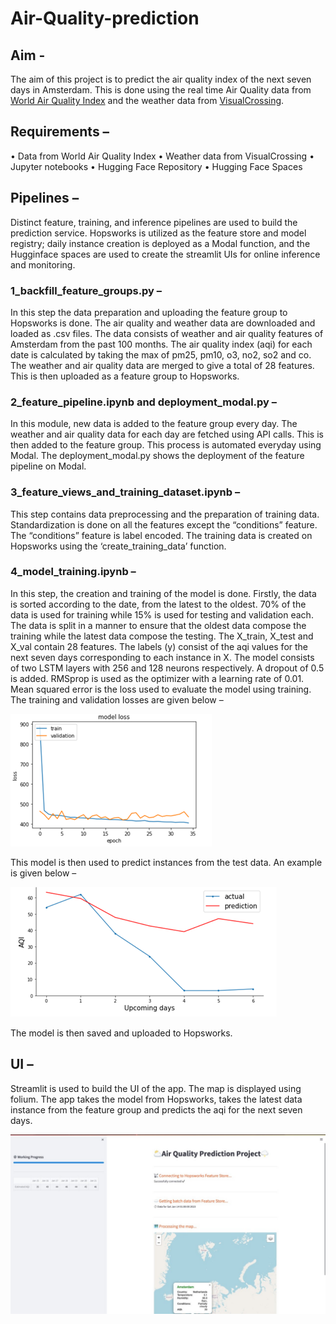# Air-Quality-prediction

## Aim -
The aim of this project is to predict the air quality index of the next seven days in Amsterdam. This is done using the real time Air Quality data from [World Air Quality Index](https://aqicn.org/api/) and the weather data from [VisualCrossing](https://www.visualcrossing.com/). 

## Requirements – 
  •	Data from World Air Quality Index
  •	Weather data from VisualCrossing
  •	Jupyter notebooks
  •	Hugging Face Repository 
  •	Hugging Face Spaces

## Pipelines –
Distinct feature, training, and inference pipelines are used to build the prediction service. Hopsworks is utilized as the feature store and model registry; daily instance creation is deployed as a Modal function, and the Hugginface spaces are used to create the streamlit UIs for online inference and monitoring.

### 1_backfill_feature_groups.py – 
In this step the data preparation and uploading the feature group to Hopsworks is done. The air quality and weather data are downloaded and loaded as .csv files. The data consists of weather and air quality features of Amsterdam from the past 100 months. The air quality index (aqi) for each date is calculated by taking the max of pm25, pm10, o3, no2, so2 and co. The weather and air quality data are merged to give a total of 28 features. This is then uploaded as a feature group to Hopsworks. 

### 2_feature_pipeline.ipynb and deployment_modal.py –
In this module, new data is added to the feature group every day. The weather and air quality data for each day are fetched using API calls. This is then added to the feature group. This process is automated everyday using Modal. The deployment_modal.py shows the deployment of the feature pipeline on Modal.

### 3_feature_views_and_training_dataset.ipynb – 
This step contains data preprocessing and the preparation of training data. Standardization is done on all the features except the “conditions” feature. The “conditions” feature is label encoded. The training data is created on Hopsworks using the ‘create_training_data’ function.

### 4_model_training.ipynb –
In this step, the creation and training of the model is done. Firstly, the data is sorted according to the date, from the latest to the oldest. 70% of the data is used for training while 15% is used for testing and validation each. The data is split in a manner to ensure that the oldest data compose the training while the latest data compose the testing. The X_train, X_test and X_val contain 28 features. The labels (y) consist of the aqi values for the next seven days corresponding to each instance in X. 
The model consists of two LSTM layers with 256 and 128 neurons respectively. A dropout of 0.5 is added. RMSprop is used as the optimizer with a learning rate of 0.01. Mean squared error is the loss used to evaluate the model using training. The training and validation losses are given below – 

![losses](https://github.com/VasigaranS/Air-Quality-prediction/blob/master/losses.png)

This model is then used to predict instances from the test data. An example is given below – 

![prediction](https://github.com/VasigaranS/Air-Quality-prediction/blob/master/prediction.png)

The model is then saved and uploaded to Hopsworks. 

## UI –
Streamlit is used to build the UI of the app. The map is displayed using folium. The app takes the model from Hopsworks, takes the latest data instance from the feature group and predicts the aqi for the next seven days. 

![UI](https://github.com/VasigaranS/Air-Quality-prediction/blob/master/UI.jpeg)



